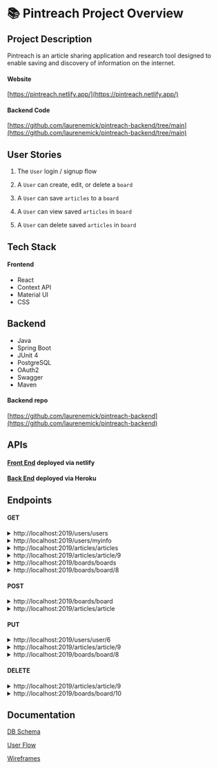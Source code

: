 # <span role="image" aria-label="📚" style="font-family: &quot;Apple Color Emoji&quot;, &quot;Segoe UI Emoji&quot;, NotoColorEmoji, &quot;Noto Color Emoji&quot;, &quot;Segoe UI Symbol&quot;, &quot;Android Emoji&quot;, EmojiSymbols; line-height: 1em;">📚</span> Pintreach Project Overview


## Project Description

Pintreach is an article sharing application and research tool designed to enable saving and discovery of information on the internet.

#### Website
[https://pintreach.netlify.app/](https://pintreach.netlify.app/)
#### Backend Code
[https://github.com/laurenemick/pintreach-backend/tree/main](https://github.com/laurenemick/pintreach-backend/tree/main)

## User Stories

1. The `User` login / signup flow

2. A `User` can create, edit, or delete a `board`

3. A `User` can save `articles` to a `board`

4. A `User` can view saved `articles` in `board`

5. A `User` can delete saved `articles` in `board`


## Tech Stack

#### Frontend
- React
- Context API
- Material UI
- CSS

## Backend
- Java
- Spring Boot
- JUnit 4
- PostgreSQL
- OAuth2
- Swagger
- Maven

#### Backend repo
[https://github.com/laurenemick/pintreach-backend](https://github.com/laurenemick/pintreach-backend)

## APIs

#### [Front End](https://pintreach.netlify.app/) deployed via netlify

#### [Back End](https://laurene-pintreach.herokuapp.com) deployed via Heroku


## Endpoints

#### GET
<details>
<summary>http://localhost:2019/users/users</summary>
  
```JSON

[
    {
        "userid": 6,
        "username": "admin",
        "primaryemail": "admin@admin.com",
        "imageurl": "http",
        "roles": [
            {
                "role": {
                    "roleid": 2,
                    "name": "USER"
                }
            }
        ],
        "boards": [
            {
                "boardid": 8,
                "title": "Board Test",
                "description": "Test description",
                "thumbnail": "Test thumbnail",
                "articles": [
                    {
                        "article": {
                            "articleid": 9,
                            "url": "Test url",
                            "title": "Test title",
                            "author": "Test author",
                            "source": "Test source",
                            "publishedAt": "12/16/20",
                            "urlToImage": "Test urlToImage",
                            "content": "Test content url",
                            "description": "test description"
                        }
                    }
                ]
            }
        ]
    },
    {
        "userid": 7,
        "username": "laurenemick",
        "primaryemail": "lauren@emick.com",
        "imageurl": "http",
        "roles": [
            {
                "role": {
                    "roleid": 2,
                    "name": "USER"
                }
            }
        ],
        "boards": []
    }
]

```

</details>

<details>
<summary>http://localhost:2019/users/myinfo</summary>
  
```JSON

{
    "userid": 6,
    "username": "admin",
    "primaryemail": "admin@admin.com",
    "imageurl": "http",
    "roles": [
        {
            "role": {
                "roleid": 2,
                "name": "USER"
            }
        }
    ],
    "boards": [
        {
            "boardid": 8,
            "title": "Board Test",
            "description": "Test description",
            "thumbnail": "Test thumbnail",
            "articles": [
                {
                    "article": {
                        "articleid": 9,
                        "url": "Test url",
                        "title": "Test title",
                        "author": "Test author",
                        "source": "Test source",
                        "publishedAt": "12/16/20",
                        "urlToImage": "Test urlToImage",
                        "content": "Test content url",
                        "description": "test description"
                    }
                }
            ]
        }
    ]
}

```

</details>

<details>
<summary>http://localhost:2019/articles/articles</summary>
  
```JSON

[
    {
        "articleid": 4,
        "url": "http",
        "title": "World War II",
        "author": "History.com editors",
        "source": "History",
        "publishedAt": "12/16/20",
        "urlToImage": "",
        "content": "https://www.history.com/topics/world-war-ii/world-war-ii-history",
        "description": "",
        "boards": []
    },
    {
        "articleid": 5,
        "url": "http",
        "title": "Nuclear",
        "author": "",
        "source": "Institute for Energy Research",
        "publishedAt": "12/01/17",
        "urlToImage": "",
        "content": "https://www.instituteforenergyresearch.org/?encyclopedia=nuclear&gclid=CjwKCAiA_eb-BRB2EiwAGBnXXjJk4Y278Ze_GNN6994HVRPaY7JyazyscknMw_V1Qzdmf8bkVYYMPRoC7l8QAvD_BwE",
        "description": "Nuclear power comes from the process of nuclear fission, or the splitting of atoms. The resulting controlled nuclear chain reaction creates heat, which is used to boil water, produce steam, and drive turbines that generate electricity.",
        "boards": []
    },
    {
        "articleid": 9,
        "url": "Test url",
        "title": "Test title",
        "author": "Test author",
        "source": "Test source",
        "publishedAt": "12/16/20",
        "urlToImage": "Test urlToImage",
        "content": "Test content url",
        "description": "test description",
        "boards": [
            {
                "board": {
                    "boardid": 8,
                    "title": "Board Test",
                    "description": "Test description",
                    "thumbnail": "Test thumbnail"
                }
            }
        ]
    }
]

```

</details>

<details>
<summary>http://localhost:2019/articles/article/9</summary>
  
```JSON

{
    "articleid": 9,
    "url": "Test url",
    "title": "Test title",
    "author": "Test author",
    "source": "Test source",
    "publishedAt": "12/16/20",
    "urlToImage": "Test urlToImage",
    "content": "Test content url",
    "description": "test description",
    "boards": [
        {
            "board": {
                "boardid": 8,
                "title": "Board Test",
                "description": "Test description",
                "thumbnail": "Test thumbnail"
            }
        }
    ]
}

```

</details>

<details>
<summary>http://localhost:2019/boards/boards</summary>
  
```JSON

[
    {
        "boardid": 8,
        "title": "Board Test",
        "description": "Test description",
        "thumbnail": "Test thumbnail",
        "articles": [
            {
                "article": {
                    "articleid": 9,
                    "url": "Test url",
                    "title": "Test title",
                    "author": "Test author",
                    "source": "Test source",
                    "publishedAt": "12/16/20",
                    "urlToImage": "Test urlToImage",
                    "content": "Test content url",
                    "description": "test description"
                }
            }
        ]
    }
]

```

</details>

<details>
<summary>http://localhost:2019/boards/board/8</summary>
  
```JSON

{
    "boardid": 8,
    "title": "Board Test",
    "description": "Test description",
    "thumbnail": "Test thumbnail",
    "articles": [
        {
            "article": {
                "articleid": 9,
                "url": "Test url",
                "title": "Test title",
                "author": "Test author",
                "source": "Test source",
                "publishedAt": "12/16/20",
                "urlToImage": "Test urlToImage",
                "content": "Test content url",
                "description": "test description"
            }
        }
    ]
}

```

</details>


#### POST

<details>
<summary>http://localhost:2019/boards/board</summary>
  
```JSON

{
	"title": "Board Test 2",
	"description": "Test description 2",
	"thumbnail": "Test thumbnail 2"
}

```

OUTPUT

```TEXT

Status 201 created

```

</details>

<details>
<summary>http://localhost:2019/articles/article</summary>
  
```JSON

{
    "articleid": 9,
    "url": "Test url",
    "title": "Test title",
    "author": "Test author",
    "source": "Test source",
    "publishedAt": "12/16/20",
    "urlToImage": "Test urlToImage",
    "content": "Test content url",
    "description": "test description",
    "boards": [
        {
            "board": {
                "boardid": 8,
                "title": "Board Test",
                "description": "Test description",
                "thumbnail": "Test thumbnail"
            }
        }
    ]
}

```

OUTPUT

```TEXT

Status 201 created

```

</details>


#### PUT

<details>
<summary>http://localhost:2019/users/user/6</summary>
  
```JSON

{
    "boardid": 8,
    "title": "Board Test Updated",
    "description": "Test description",
    "thumbnail": "Test thumbnail",
    "articles": [
        {
            "article": {
                "articleid": 9,
                "url": "Test url",
                "title": "Test title",
                "author": "Test author",
                "source": "Test source",
                "publishedAt": "12/16/20",
                "urlToImage": "Test urlToImage",
                "content": "Test content url",
                "description": "test description"
            }
        }
    ]
}

```

OUTPUT

```TEXT

No Body Data

Status OK

```

</details>


<details>
<summary>http://localhost:2019/articles/article/9</summary>
  
```JSON

{
    "articleid": 9,
    "url": "Test url updated",
    "title": "Test title",
    "author": "Test author",
    "source": "Test source",
    "publishedAt": "12/16/20",
    "urlToImage": "Test urlToImage",
    "content": "Test content url",
    "description": "test description",
    "boards": [
        {
            "board": {
                "boardid": 8,
                "title": "Board Test Updated",
                "description": "Test description",
                "thumbnail": "Test thumbnail"
            }
        }
    ]
}

```

OUTPUT

```TEXT

No Body Data

Status OK

```

</details>

<details>
<summary>http://localhost:2019/boards/board/8</summary>
  
```JSON

{
    "boardid": 8,
    "title": "Board Test Updated",
    "description": "Test description",
    "thumbnail": "Test thumbnail",
    "articles": [
        {
            "article": {
                "articleid": 9,
                "url": "Test url",
                "title": "Test title",
                "author": "Test author",
                "source": "Test source",
                "publishedAt": "12/16/20",
                "urlToImage": "Test urlToImage",
                "content": "Test content url",
                "description": "test description"
            }
        }
    ]
}

```

OUTPUT

```TEXT

No Body Data

Status OK

```

</details>


#### DELETE

<details>
<summary>http://localhost:2019/articles/article/9</summary>
  
OUTPUT

```TEXT

No Body Data

Status 200 OK

```

</details>

<details>
<summary>http://localhost:2019/boards/board/10</summary>
  
OUTPUT

```TEXT

No Body Data

Status 200 OK

```

</details>


## Documentation

[DB Schema](https://dbdesigner.page.link/9Z28kEt5hxtdi5qK7)

[User Flow](https://whimsical.com/pintreach-WBR5cRD4eEbugaMTDgmvvV)

[Wireframes](https://whimsical.com/pintreach-U5QsVRc1KFcAn8sNvcfcVz)

